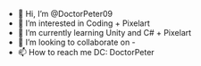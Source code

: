 - 👋 Hi, I’m @DoctorPeter09
- 👀 I’m interested in Coding + Pixelart
- 🌱 I’m currently learning Unity and C# + Pixelart
- 💞️ I’m looking to collaborate on -
- 📫 How to reach me DC: DoctorPeter

<!---
DoctorPeter09/DoctorPeter09 is a ✨ special ✨ repository because its `README.md` (this file) appears on your GitHub profile.
You can click the Preview link to take a look at your changes.
--->
